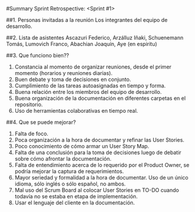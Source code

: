 #Summary Sprint Retrospective: <Sprint #1>

##1. Personas invitadas a la reunión
  Los integrantes del equipo de desarrollo.

##2. Lista de asistentes
  Ascazuri Federico, Arzálluz Iñaki, Schuenemann Tomás, Lumovich Franco, Abachian Joaquín, Aye (en espiritu)

##3. Que funciono bien??
   1. Constancia al momento de organizar reuniones, desde el primer momento (horarios y reuniones diarias).
   2. Buen debate y toma de decisiones en conjunto.
   3. Cumplimiento de las tareas autoasignadas en tiempo y forma.
   4. Buena relación entre los miembros del equipo de desarrollo.
   5. Buena organización de la documentación en diferentes carpetas en el repositorio.
   6. Uso de herramientas colaborativas en tiempo real.  

##4. Que se puede mejorar?
   1. Falta de foco.
   2. Poca organización a la hora de documentar y refinar las User Stories.
   3. Poco conocimiento de cómo armar un User Story Map.
   4. Falta de una conclusión para la toma de decisiones luego de debatir sobre cómo afrontar la documentación.
   5. Falta de entendimiento acerca de lo requerido por el Product Owner, se podría mejorar la captura de requerimientos. 
   6. Mayor seriedad y formalidad a la hora de documentar. Uso de un único idioma, sólo inglés o sólo español, no ambos.
   7. Mal uso del Scrum Board al colocar User Stories en TO-DO cuando todavía no se estaba en etapa de implementación.
   8. Usar el lenguaje del cliente en la documentación.
